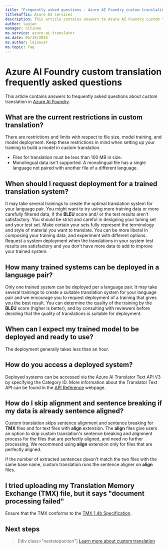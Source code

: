 ```yaml
---
title: "Frequently asked questions - Azure AI Foundry custom translation"
titleSuffix: Azure AI services
description: This article contains answers to Azure AI Foundry custom translation frequently asked questions.
author: laujan
manager: nitinme
ms.service: azure-ai-translator
ms.date: 05/19/2025
ms.author: lajanuar
ms.topic: faq
---
```


# Azure AI Foundry custom translation frequently asked questions

This article contains answers to frequently asked questions about custom translation in [Azure AI Foundry](https://ai.azure.com/?cid=learnDocs).

## What are the current restrictions in custom translation?

There are restrictions and limits with respect to file size, model training, and model deployment. Keep these restrictions in mind when setting up your training to build a model in custom translation.

- Files for translation must be less than 100 MB in size.
- Monolingual data isn't supported. A monolingual file has a single language not paired with another file of a different language.

## When should I request deployment for a trained translation system?

It may take several trainings to create the optimal translation system for your language pair. You might want to try using more training data or more carefully filtered data, if the **BLEU** score and/ or the test results aren't satisfactory. You should be strict and careful in designing your tuning set and your test set. Make certain your sets fully represent the terminology and style of material you want to translate. You can be more liberal in composing your training data, and experiment with different options. Request a system deployment when the translations in your system test results are satisfactory and you don't have more data to add to improve your trained system.

## How many trained systems can be deployed in a language pair?

Only one trained system can be deployed per a language pair. It may take several trainings to create a suitable translation system for your language pair and we encourage you to request deployment of a training that gives you the best result. You can determine the quality of the training by the **BLEU** score (higher is better), and by consulting with reviewers before deciding that the quality of translations is suitable for deployment.

## When can I expect my trained model to be deployed and ready to use?

The deployment generally takes less than an hour.

## How do you access a deployed system?

Deployed systems can be accessed via the Azure AI Translator Text API V3 by specifying the Category ID. More information about the Translator Text API can be found in the [API Reference](../../text-translation/v3/translate.md) webpage.

## How do I skip alignment and sentence breaking if my data is already sentence aligned?

Custom translation skips sentence alignment and sentence breaking for **TMX** files and for text files with **align** extension. The **align** files give users an option to skip custom translation's sentence breaking and alignment process for the files that are perfectly aligned, and need no further processing. We recommend using **align** extension only for files that are perfectly aligned.

If the number of extracted sentences doesn't match the two files with the same base name, custom translation runs the sentence aligner on **align** files.

## I tried uploading my Translation Memory Exchange (TMX) file, but it says "document processing failed"

Ensure that the TMX conforms to the [TMX 1.4b Specification](https://www.gala-global.org/tmx-14b).

## Next steps

> [!div class="nextstepaction"]
> [Learn more about custom translation](../azure-ai-foundry/beginners-guide.md)
